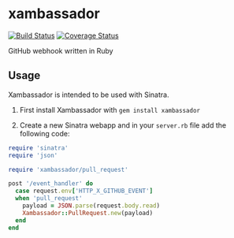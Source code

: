 # xambassador

[![Build Status](https://img.shields.io/travis/ratherblue/xambassador.svg?style=flat-square)](https://travis-ci.org/ratherblue/xambassador)
[![Coverage Status](https://img.shields.io/coveralls/ratherblue/xambassador/master.svg?style=flat-square)](https://coveralls.io/r/ratherblue/xambassador?branch=master)

GitHub webhook written in Ruby

## Usage

Xambassador is intended to be used with Sinatra.

1. First install Xambassador with `gem install xambassador`

2. Create a new Sinatra webapp and in your `server.rb` file add the following code:

```rb
require 'sinatra'
require 'json'

require 'xambassador/pull_request'

post '/event_handler' do
  case request.env['HTTP_X_GITHUB_EVENT']
  when 'pull_request'
    payload = JSON.parse(request.body.read)
    Xambassador::PullRequest.new(payload)
  end
end
```
